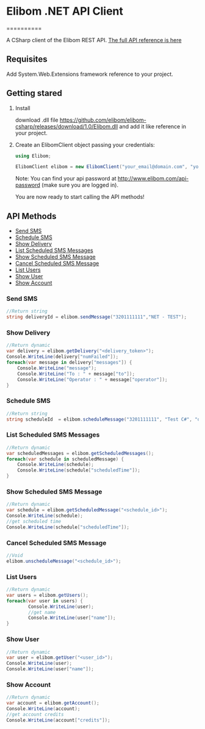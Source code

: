 <h1>Elibom .NET API Client</h1>
==========

A CSharp client of the Elibom REST API. <a href="http://www.elibom.com/developers/reference">The full API reference is here</a>


<h2>Requisites</h2>

Add System.Web.Extensions framework reference to your project.

<h2>Getting stared</h2>

1. Install
    
    download .dll file https://github.com/elibom/elibom-csharp/releases/download/1.0/Elibom.dll and add it like 
    reference in your project.

2. Create an ElibomClient object passing your credentials:

    ```c#
    using Elibom;

    ElibomClient elibom = new ElibomClient("your_email@domain.com", "your_api_token");
    ```
    
    Note: You can find your api password at http://www.elibom.com/api-password (make sure you are logged in).
    
    You are now ready to start calling the API methods!

<h2>API Methods</h2>

* [Send SMS](#send-sms)
* [Schedule SMS](#schedule-sms)
* [Show Delivery](#show-delivery)
* [List Scheduled SMS Messages](#list-scheduled-sms-messages)
* [Show Scheduled SMS Message](#show-scheduled-sms-message)
* [Cancel Scheduled SMS Message](#cancel-scheduled-sms-message)
* [List Users](#list-users)
* [Show User](#show-user)
* [Show Account](#show-account)

### Send SMS
```c#
//Return string
string deliveryId = elibom.sendMessage("3201111111","NET - TEST");
```

### Show Delivery
```c#
//Return dynamic
var delivery = elibom.getDelivery("<delivery_token>");
Console.WriteLine(delivery["numFailed"]);
foreach(var message in delivery["messages"]) {
    Console.WriteLine("message");
    Console.WriteLine("To : " + message["to"]);
    Console.WriteLine("Operator : " + message["operator"]);
}
```

### Schedule SMS 
```c#
//Return string
string scheduleId  = elibom.scheduleMessage("3201111111", "Test C#", "dd/MM/yyyy hh:mm");
```

### List Scheduled SMS Messages
```c#
//Return dynamic
var scheduledMessages = elibom.getScheduledMessages();
foreach(var schedule in scheduledMessage) {
	Console.WriteLine(schedule);
	Console.WriteLine(schedule["scheduledTime"]);
}
```

### Show Scheduled SMS Message
```c#
//Return dynamic
var schedule = elibom.getScheduledMessage("<schedule_id>");
Console.WriteLine(schedule);
//get scheduled time
Console.WriteLine(schedule["scheduledTime"]);
```

### Cancel Scheduled SMS Message
```c#
//Void
elibom.unscheduleMessage("<schedule_id>");
```

### List Users
```c#
//Return dynamic
var users = elibom.getUsers();
foreach(var user in users) {
        Console.WriteLine(user);
        //get name
        Console.WriteLine(user["name"]);
}
```

### Show User
```c#
//Return dynamic
var user = elibom.getUser("<user_id>");
Console.WriteLine(user);
Console.WriteLine(user["name"]);
```

### Show Account
```c#
//Return dynamic
var account = elibom.getAccount();
Console.WriteLine(account);
//get account credits
Console.WriteLine(account["credits"]);
```
